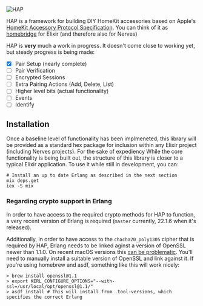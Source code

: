 ![HAP](https://user-images.githubusercontent.com/79646/67910894-dd4dc280-fb5a-11e9-9ca9-4be6633cc1a6.png)

HAP is a framework for building DIY HomeKit accessories based on Apple's [HomeKit Accessory Protocol Specification](https://developer.apple.com/homekit/). 
You can think of it as [homebridge](https://www.github.com/nfarina/homebridge) for Elixir (and therefore also for
Nerves)

HAP is **very** much a work in progress. It doesn't come close to working yet, but 
steady progress is being made:

* [x] Pair Setup (nearly complete)
* [ ] Pair Verification
* [ ] Encrypted Sessions
* [ ] Extra Pairing Actions (Add, Delete, List)
* [ ] Higher level bits (actual functionality)
* [ ] Events
* [ ] Identify

## Installation

Once a baseline level of functionality has been implmeneted, this library will 
be provided as a standard hex package for inclusion within any Elixir project 
(including Nerves projects). For the sake of expediency While the core 
functionality is being built out, the structure of this library is closer to 
a typical Elixir application. To use it while still in development, you can:

```
# Install an up to date Erlang as described in the next section
mix deps.get
iex -S mix
```

### Regarding crypto support in Erlang

In order to have access to the required crypto methods for HAP to function, a
very recent version of Erlang is required (`master` currently, 22.1.6 when it's 
released). 

Additionally, in order to have access to the `chacha20_poly1305` cipher that 
is required by HAP, Erlang needs to be linked aginst a version of OpenSSL newer 
than 1.1.0. On recent macOS versions this [can be problematic](https://github.com/asdf-vm/asdf-erlang#dealing-with-openssl-issues-on-macos).
You'll need to manually install a suitable version of OpenSSL and link against it. 
If you're using homebrew and asdf, something like this will work nicely:

```
> brew install openssl@1.1
> export KERL_CONFIGURE_OPTIONS="--with-ssl=/usr/local/opt/openssl@1.1/"
> asdf install # This will install from .tool-versions, which specifies the correct Erlang
```

